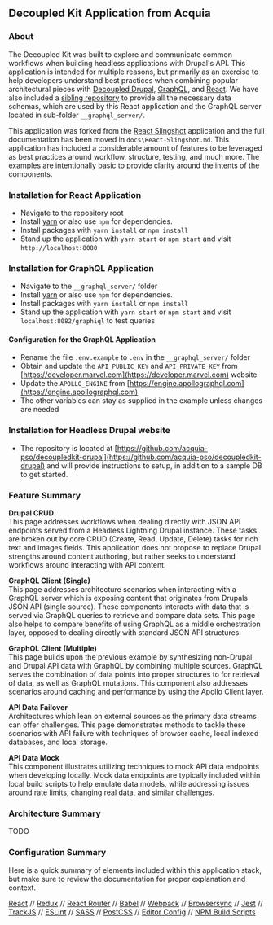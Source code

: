 
## Decoupled Kit Application from Acquia

### About 

The Decoupled Kit was built to explore and communicate common workflows when building headless applications with Drupal's API.  This application is intended for multiple reasons, but primarily as an exercise to help developers understand best practices when combining popular architectural pieces with <a href="https://dri.es/how-to-decouple-drupal-in-2018" target="_blank">Decoupled Drupal</a>, <a href="http://graphql.org" target="_blank">GraphQL</a>, and <a href="https://reactjs.org" target="_blank">React</a>. We have also included a <a href="https://github.com/acquia-pso/decoupledkit-drupal" target="_blank">sibling repository</a> to provide all the necessary data schemas, which are used by this React application and the GraphQL server located in sub-folder `__graphql_server/`.

 This application was forked from the [React Slingshot](https://github.com/coryhouse/react-slingshot) application and the full documentation has been moved in `docs\React-Slingshot.md`. This application has included a considerable amount of features to be leveraged as best practices around workflow, structure, testing, and much more. The examples are intentionally basic to provide clarity around the intents of the components.

### Installation for React Application 

- Navigate to the repository root 
- Install <a href="https://yarnpkg.com/lang/en/docs/install/">yarn</a> or also use `npm` for dependencies.
- Install packages with `yarn install` or `npm install`
- Stand up the application with `yarn start` or `npm start` and visit `http://localhost:8080`


### Installation for GraphQL Application 
- Navigate to the `__graphql_server/` folder
- Install <a href="https://yarnpkg.com/lang/en/docs/install/">yarn</a> or also use `npm` for dependencies.
- Install packages with `yarn install` or `npm install`
- Stand up the application with `yarn start` or `npm start` and visit `localhost:8082/graphiql` to test queries

#### Configuration for the GraphQL Application

-  Rename the file `.env.example` to `.env` in the  `__graphql_server/` folder
-  Obtain and update the `API_PUBLIC_KEY` and `API_PRIVATE_KEY` from [https://developer.marvel.com](https://developer.marvel.com) website
-  Update the `APOLLO_ENGINE` from [https://engine.apollographql.com](https://engine.apollographql.com)
-  The other variables can stay as supplied in the example unless changes are needed  


### Installation for Headless Drupal website

- The repository is located at [https://github.com/acquia-pso/decoupledkit-drupal](https://github.com/acquia-pso/decoupledkit-drupal) and will provide instructions to setup, in addition to a sample DB to get started. 


### Feature Summary 

**Drupal CRUD** <br>
This page addresses workflows when dealing directly with JSON API endpoints served from a Headless Lightning Drupal instance. These tasks are broken out by core CRUD (Create, Read, Update, Delete) tasks for rich text and images fields. This application does not propose to replace Drupal strengths around content authoring, but rather seeks to understand workflows around interacting with API content.

**GraphQL Client (Single)**  <br>
This page addresses architecture scenarios when interacting with a GraphQL server which is exposing content that originates from Drupals JSON API (single source). These components interacts with data that is served via GraphQL queries to retrieve and compare data sets. This page also helps to compare benefits of using GraphQL as a middle orchestration layer, opposed to dealing directly with standard JSON API structures.

**GraphQL Client (Multiple)**  <br>
This page builds upon the previous example by synthesizing non-Drupal and Drupal API data with GraphQL by combining multiple sources. GraphQL serves the combination of data points into proper structures to for retrieval of data, as well as GraphQL mutations. This component also addresses scenarios around caching and performance by using the Apollo Client layer.

**API Data Failover** <br>
Architectures which lean on external sources as the primary data streams can offer challenges. This page demonstrates methods to tackle these scenarios with API failure with techniques of browser cache, local indexed databases, and local storage.

**API Data Mock** <br>
This component illustrates utilizing techniques to mock API data endpoints when developing locally. Mock data endpoints are typically included within local build scripts to help emulate data models, while addressing issues around rate limits, changing real data, and similar challenges.



### Architecture Summary 


TODO 


### Configuration Summary 

Here is a quick summary of elements included within this application stack, but make sure to review the documentation for proper explanation and context. 

[React](https://facebook.github.io/react/) //  [Redux](http://redux.js.org) //  [React Router](https://github.com/reactjs/react-router) //   [Babel](http://babeljs.io) //   [Webpack](https://webpack.js.org) //   [Browsersync](https://www.browsersync.io/) //  [Jest](https://facebook.github.io/jest/) //  [TrackJS](https://trackjs.com/) // [ESLint](http://eslint.org/) //   [SASS](http://sass-lang.com/) // [PostCSS](https://github.com/postcss/postcss)  // [Editor Config](http://editorconfig.org) // [NPM Build Scripts](https://docs.npmjs.com/misc/scripts)





